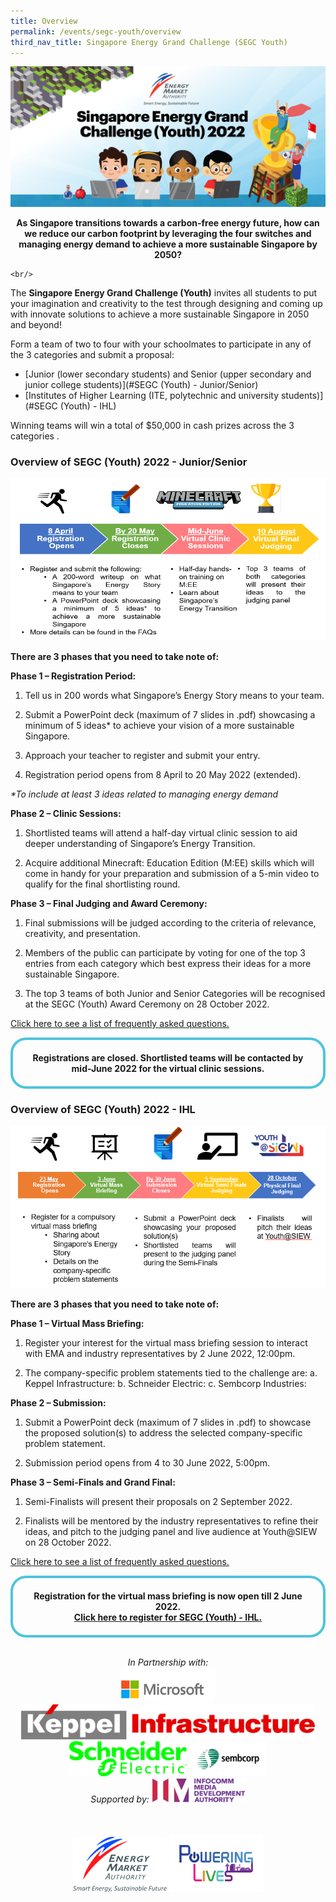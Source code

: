 ```yaml
---
title: Overview
permalink: /events/segc-youth/overview
third_nav_title: Singapore Energy Grand Challenge (SEGC Youth)
---
```

![Singapore Energy Grand Challenge (Youth) 2022](/images/events/segc/EMA-SingaporeEnergyGrandChallenge-Banner2022v2.png)
<p style="text-align: center; font-weight: bold;">
    As Singapore transitions towards a carbon-free energy future, how can we reduce our carbon footprint by leveraging the four switches and managing energy demand to achieve a more sustainable Singapore by 2050?
    
    <br/>
</p>

 
The **Singapore Energy Grand Challenge (Youth)** invites all students to put your imagination and creativity to the test through designing and coming up  with innovate solutions to achieve a more sustainable Singapore in 2050 and beyond!

Form a team of two to four with your schoolmates to participate in any of the 3 categories and submit a proposal:

* [Junior (lower secondary students) and Senior (upper secondary and junior college students)](#SEGC (Youth) - Junior/Senior)
* [Institutes of Higher Learning (ITE, polytechnic and university students)](#SEGC (Youth) - IHL)

Winning teams will win a total of $50,000 in cash prizes across the 3 categories .

<a id="SEGC (Youth) - Junior/Senior" href=""></a>
### Overview of SEGC (Youth) 2022 - Junior/Senior

<img alt="Overview, 8 April Registration Opens, by 20 May Submission, Mid June Virtual Clinic Sessions, End Oct Award Ceremony" style="width: 505px; height: 260px; max-width: 505px;" src="/images/events/segc/SEGC%202022%20JR_SR%20Overview_v4.PNG" />  


**There are 3 phases that you need to take note of:**  

**Phase 1 – Registration Period:**  

1. Tell us in 200 words what Singapore’s Energy Story means to your team.

2. Submit a PowerPoint deck (maximum of 7 slides in .pdf) showcasing a minimum of 5 ideas* to achieve your vision of a more sustainable Singapore.

3. Approach your teacher to register and submit your entry.

4. Registration period opens from 8 April to 20 May 2022 (extended).

_*To include at least 3 ideas related to managing energy demand_

**Phase 2 – Clinic Sessions:**  

1. Shortlisted teams will attend a half-day virtual clinic session to aid deeper understanding of Singapore’s Energy Transition.

2. Acquire additional Minecraft: Education Edition (M:EE) skills which will come in handy for your preparation and submission of a 5-min video to qualify for the final shortlisting round.

**Phase 3 – Final Judging and Award Ceremony:**  

1. Final submissions will be judged according to the criteria of relevance, creativity, and presentation. 

2. Members of the public can participate by voting for one of the top 3 entries from each category which best express their ideas for a more sustainable Singapore. 

3. The top 3 teams of both Junior and Senior Categories will be recognised at the SEGC (Youth) Award Ceremony on 28 October 2022.

<a href="/files/events/segc-youth/overview/Singapore%20Energy%20Grand%20Challenge%20(Junior%20and%20Senior)%202022%20FAQsv4.pdf" target="_blank">Click here to see a list of frequently asked questions.</a>

<div style="margin:auto; border: 4px solid; border-radius: 25px; padding: 20px 20px; border-color:#4EC4DD ">    
    <div style="text-align:center;">        
        <strong>
            Registrations are closed. Shortlisted teams will be contacted by mid-June 2022 for the virtual clinic sessions.
        </strong>
        <br>
    </div>
</div>  

<a id="SEGC (Youth) - IHL" href=""></a>
### Overview of SEGC (Youth) 2022 - IHL

<img alt="Overview for SEGC (Youth) 2022 IHL" style="width: 505px; height: 260px; max-width: 505px;" src="/images/events/segc/SEGC 2022 IHL Overview.PNG" />  


**There are 3 phases that you need to take note of:**  

**Phase 1 – Virtual Mass Briefing:**  

1. Register your interest for the virtual mass briefing session to interact with EMA and industry representatives by 2 June 2022, 12:00pm.

2. The company-specific problem statements tied to the challenge are:
a. Keppel Infrastructure:
b. Schneider Electric:
c. Sembcorp Industries:

**Phase 2 – Submission:**  

1. Submit a PowerPoint deck (maximum of 7 slides in .pdf) to showcase the proposed solution(s) to address the selected company-specific problem statement. 

2. Submission period opens from 4 to 30 June 2022, 5:00pm.

**Phase 3 – Semi-Finals and Grand Final:**  

1. Semi-Finalists will present their proposals on 2 September 2022.

2. Finalists will be mentored by the industry representatives to refine their ideas, and pitch to the judging panel and live audience at Youth@SIEW on 28 October 2022.

<a href="/files/events/segc-youth/overview/Singapore Energy Grand Challenge (Youth) IHL 2022 FAQs.pdf" target="_blank">Click here to see a list of frequently asked questions.</a>

<div style="margin:auto; border: 4px solid; border-radius: 25px; padding: 20px 20px; border-color:#4EC4DD ">    
    <div style="text-align:center;">        
        <strong>
            Registration for the virtual mass briefing is now open till 2 June 2022. 
        <br>
            <a href="https://go.gov.sg/segc2022" target="_blank">Click here to register for SEGC (Youth) - IHL. </a>
        </strong>
        <br>
    </div>
</div>  



<p style="text-align: center;">
    <br/>
    <span style="font-style: italic;">In Partnership with:</span>
    <br/>
    <img alt="Microsoft" style="width: 150px; height: 56px; max-width: 150px;" src="/images/events/segc/microsoft-logo-png-transparent%20.png" />
    <img alt="Keppel Infrastructure" style="height: 56px;" src="/images/common/partner-logos/Keppel_infra_logo.jpg" />
    <img alt="Schneider Electric" style="height: 56px;" src="/images/common/partner-logos/schneider_logo.jpg" />
    <img alt="Sembcorp Industries" style="height: 56px;" src="/images/common/partner-logos/sembcorp_logo.png" />
    <br/>
    <span style="font-style: italic;">Supported by:</span>
    <img alt="Infocomm Media Development Authority" style="width: 150px; height: 39px; max-width: 150px;" src="/images/events/segc/IMDA_Logo.jpg" />
    <br/>
    <br/>
    <br/>
    <div style="width: fit-content; margin-left: auto; margin-right: auto;">
        <img alt="Energy Market Authority" style="width: 150px; height: 88px; max-width: 150px; display: inline-block;" src="images/common/ema-logo.jpg" />
        <img alt="Powering Lives" style="width: 150px; height: 92px; max-width: 150px; display: inline-block;" src="images/common/ema-pl-logo.png" />
    </div>
</p>
